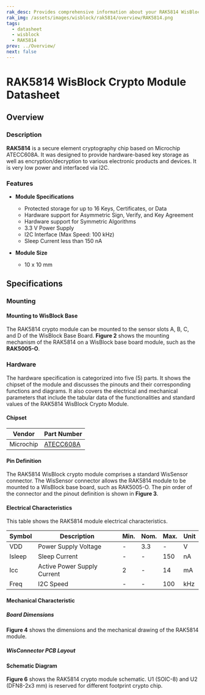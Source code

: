 ```yaml
---
rak_desc: Provides comprehensive information about your RAK5814 WisBlock Crypto Module to help you use it. This information includes technical specifications, characteristics, and requirements, and it also discusses the device components.
rak_img: /assets/images/wisblock/rak5814/overview/RAK5814.png
tags:
  - datasheet
  - wisblock
  - RAK5814
prev: ../Overview/
next: false
---
```


# RAK5814 WisBlock Crypto Module Datasheet

## Overview

<rk-img
  src="/assets/images/wisblock/rak5814/datasheet/rak5814-front-back.png"
  width="60%"
  caption="RAK5814 WisBlock Crypto Module"
/>

### Description

**RAK5814** is a secure element cryptography chip based on Microchip ATECC608A. It was designed to provide hardware-based key storage as well as encryption/decryption to various electronic products and devices. It is very low power and interfaced via I2C.

### Features

* **Module Specifications**
    - Protected storage for up to 16 Keys, Certificates, or Data
    - Hardware support for Asymmetric Sign, Verify, and Key Agreement
    - Hardware support for Symmetric Algorithms
    - 3.3&nbsp;V Power Supply
    - I2C Interface (Max Speed: 100&nbsp;kHz)
    - Sleep Current less than 150&nbsp;nA

* **Module Size**
    * 10 x 10&nbsp;mm

## Specifications

### Mounting

#### Mounting to WisBlock Base

The RAK5814 crypto module can be mounted to the sensor slots A, B, C, and D of the WisBlock Base Board. **Figure 2** shows the mounting mechanism of the RAK5814 on a WisBlock base board module, such as the **RAK5005-O**.

<rk-img
  src="/assets/images/wisblock/rak5814/datasheet/RAK5814_mount_to_wisbase.png"
  width="50%"
  caption="RAK5814 WisBlock Crypto Module Mounting"
/>

### Hardware

The hardware specification is categorized into five (5) parts. It shows the chipset of the module and discusses the pinouts and their corresponding functions and diagrams. It also covers the electrical and mechanical parameters that include the tabular data of the functionalities and standard values of the RAK5814 WisBlock Crypto Module.

#### Chipset

| Vendor    | Part Number                                                                                                                                                                       |
| --------- | --------------------------------------------------------------------------------------------------------------------------------------------------------------------------------- |
| Microchip | [ATECC608A](https://ww1.microchip.com/downloads/aemDocuments/documents/SCBU/ProductDocuments/DataSheets/ATECC608A-CryptoAuthentication-Device-Summary-Data-Sheet-DS40001977B.pdf) |



#### Pin Definition

The RAK5814 WisBlock crypto module comprises a standard WisSensor connector. The WisSensor connector allows the RAK5814 module to be mounted to a WisBlock base board, such as RAK5005-O. The pin order of the connector and the pinout definition is shown in **Figure 3**.

<rk-img
  src="/assets/images/wisblock/rak5814/datasheet/RAK5814_pinout.png"
  width="60%"
  caption="RAK5814 WisBlock Crypto Module Pinout"
/>

#### Electrical Characteristics

This table shows the RAK5814 module electrical characteristics.

| Symbol | Description                 | Min. | Nom. | Max. | Unit |
| ------ | --------------------------- | ---- | ---- | ---- | ---- |
| VDD    | Power Supply Voltage        | -    | 3.3  | -    | V    |
| Isleep | Sleep Current               | -    | -    | 150  | nA   |
| Icc    | Active Power Supply Current | 2    | -    | 14   | mA   |
| Freq   | I2C Speed                   | -    | -    | 100  | kHz  |


#### Mechanical Characteristic

##### Board Dimensions

**Figure 4** shows the dimensions and the mechanical drawing of the RAK5814 module.

<rk-img
  src="/assets/images/wisblock/rak5814/datasheet/RAK5814_mechanic_drawing.png"
  width="60%"
  caption="RAK5814 WisBlock Crypto Module Mechanical Drawing"
/>

##### WisConnector PCB Layout

<rk-img
  src="/assets/images/wisblock/rak5814/datasheet/MxxS1003K6M.png"
  width="100%"
  caption="WisConnector PCB footprint and recommendations"
/>

#### Schematic Diagram

**Figure 6** shows the RAK5814 crypto module schematic. U1 (SOIC-8) and U2 (DFN8-2x3&nbsp;mm) is reserved for different footprint crypto chip.

 <rk-img
  src="/assets/images/wisblock/rak5814/datasheet/RAK5814_schematic.png"
  width="100%"
  caption="RAK5814 WisBlock Crypto Module Schematic"
/>
